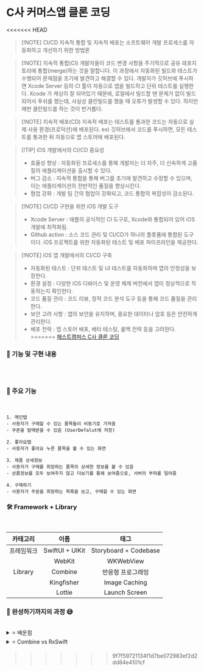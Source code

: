 # C사 커머스앱 클론 코딩

<<<<<<< HEAD
> [!NOTE] CI/CD
> 지속적 통합 및 지속적 배포는 소프트웨어 개발 프로세스를 자동화하고 개선하기 위한 방법론

> [!NOTE] 지속적 통합(CI)
> 개발자들이 코드 변경 사항을 주기적으로 공유 레포지토리에 통합(merge)하는 것을 말합니다. 이 과정에서 자동화된 빌드와 테스트가 수행되어 문제점을 초기에 발견하고 해결할 수 있다. 개발자가 깃허브에 푸시하면 Xcode Server 등의 CI 툴이 자동으로 앱을 빌드하고 단위 테스트를 실행한다. 
> Xcode 가 캐싱이 잘 되어있기 때문에, 로컬에서 빌드할 땐 문제가 없이 빌드되어서 푸쉬를 했는데, 사실상 클린빌드를 했을 때 오류가 발생할 수 있다. 하지만 매번 클린빌드를 하는 것이 번거롭다.

> [!NOTE] 지속적 배포(CD)
> 지속적 배포는 테스트를 통과한 코드는 자동으로 실제 사용 환경(프로덕션)에 배포된다. ex) 깃허브에서 코드를 푸시하면, 모든 테스트를 통과한 뒤 자동으로 앱 스토어에 배포된다.

> [!TIP] iOS 개발에서의 CI/CD 중요성
> - 효율성 향상 : 자동화된 프로세스를 통해 개발자는 더 자주, 더 신속하게 고품질의 애플리케이션을 출시할 수 있다.
> - 버그 감소 : 지속적 통합을 통해 버그를 초기에 발견하고 수정할 수 있으며, 이는 애플리케이션의 전반적인 품질을 향상시킨다.
> - 협업 강화 : 개발 팀 간의 협업이 강화되고, 코드 통합의 복잡성이 감소된다.

> [!NOTE] CI/CD 구현을 위한 iOS 개발 도구
> - Xcode Server : 애플의 공식적인 CI 도구로, Xcode와 통합되어 있어 iOS 개발에 최적화됨.
> - Github action : 소스 코드 관리 및 CI/CD가 하나의 플롯폼에 통합된 도구이다. iOS 프로젝트를 위한 자동화된 테스트 및 배포 파이프라인을 제공한다.

> [!NOTE] iOS 앱 개발에서의 CI/CD 구축
> - 자동화된 테스트 : 단위 테스트 및 UI 테스트를 자동화하며 앱의 안정성을 보장한다.
> - 환경 설정 : 다양한 iOS 디바이스 및 운영 체제 버전에서 앱이 정상적으로 작동하는지 확인한다.
> - 코드 품질 관리 : 코드 리뷰, 정적 코드 분석 도구 등을 통해 코드 품질을 관리한다.
> - 보안 고려 사항 : 앱의 보안을 유지하며, 중요한 데이터나 암호 등은 안전하게 관리한다.
> - 배포 전락 : 앱 스토어 배포, 베타 테스팅, 롤백 전략 등을 고려한다.
=======
[패스트캠퍼스 C사 클론 코딩](https://fastcampus.co.kr/dev_online_ios)

### 🌟 기능 및 구현 내용
</br>
<img src="https://github.com/Seo-garden/FastCampus/tree/main/part6/메인탭.PNG" alt="" width="" height="">
<img src="https://github.com/Seo-garden/FastCampus/tree/main/part6/좋아요.PNG" alt="" width="" height="">
<img src="https://github.com/Seo-garden/FastCampus/tree/main/part6/상세정보.PNG" alt="" width="" height="">
<img src="https://github.com/Seo-garden/FastCampus/tree/main/part6/구매하기.PNG" alt="" width="" height="">


### 🐚 주요 기능
<br/>

    1. 메인탭
    - 사용자가 구매할 수 있는 품목들이 비동기로 가져옴
    - 쿠폰을 발매받을 수 있음 (UserDefalut에 저장)

    2. 좋아요탭
    - 사용자가 좋아요 누른 품목을 볼 수 있는 화면
    
    3. 제품 상세정보
    - 사용자가 구매를 희망하는 품목의 상세한 정보를 볼 수 있음
    - 상품정보를 모두 보여주지 않고 더보기를 통해 보여줌으로, 서버의 부하를 덜어줌

    4. 구매하기
    - 사용자가 주문을 희망하는 목록을 보고, 구매할 수 있는 화면
    

### 🛠️ Framework + Library

<br/>

| 카테고리 | 이름 |  태그   |  
| :--------: | :--------: | :------: | 
|   프레임워크    |   SwiftUI + UIKit    | Storyboard + Codebase |
|       |   WebKit    | WKWebView |
|   Library    |   Combine    | 반응형 프로그래밍 | 
|       |   Kingfisher    | Image Caching |
|       |   Lottie    | Launch Screen |

### 🌟 완성하기까지의 과정 😅
<br/>

<details>
  <summary>⭐️ 배운점</summary>        
  SwiftUI가 등장함으로써 트위터 클론코딩을 진행할 때, 스토리보드 방식은 레거시라고 생각했었습니다. 사용한지 오래된 기술이니 레거시라고 판단하는 안좋은 생각을 바꿀 수 있는 기회였습니다. 아직까지도 스토리보드 방식은 눈으로 직접 보면서 배치가 가능하기 때문에, 한 화면의 오브젝트가 관리되기 힘들 정도가 아니라면 스토리방식을 여전히 사용할 것 같습니다. 그리고 여러가지 뷰들을 사용해봄으로써, 의도한 화면에 대한 뷰를 어떤걸 사용해야 할지에 대해 알게 되었습니다.
</details>

<details>
  <summary>⭐️ Combine vs RxSwift </summary>
  사실 이 강의를 통해 얻고 싶었던 것은 취업공고 우대사항에 있는 RxSwift 혹은 Combine 에 대해 학습하고 싶었습니다. 왜 기업들은 이 기술스택을 우대사항에 두는 것에 대해 궁금증이 생겼고, 직접 만들어보면서 그 의도를 파악하고 싶었습니다. 프로젝트를 진행하면서 주로 비동기 작업을 보다 직관적이고 효율적으로 처리할 수 있도록 도와주는 것이었습니다. 
</details>

>>>>>>> 9f7f59721134f1d7be072983ef2d2dd84e4101cf

